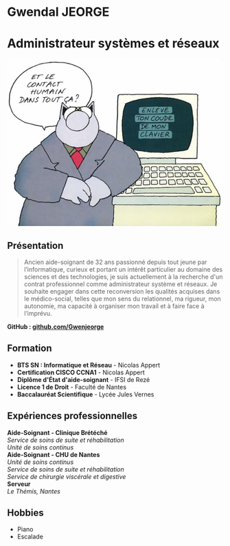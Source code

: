 # Gwendal JEORGE

# **Administrateur systèmes et réseaux**

![Photo](./lechat.jpg)

## **Présentation**

>Ancien aide-soignant de 32 ans passionné depuis tout jeune par l’informatique, curieux et portant un intérêt particulier au domaine des sciences et des technologies, je suis actuellement à la recherche d'un contrat professionnel comme administrateur système et réseaux. Je souhaite engager dans cette reconversion les qualités acquises dans le médico-social, telles que mon sens du relationnel, ma rigueur, mon autonomie, ma capacité à organiser mon travail et à faire face à l’imprévu.  

**GitHub : [github.com/Gwenjeorge](https://github.com/Gwenjeorge)**

## **Formation**

-  **BTS SN : Informatique et Réseau** - Nicolas Appert
-  **Certification CISCO CCNA1** - Nicolas Appert
-  **Diplôme d'État d'aide-soignant** - IFSI de Rezé
-  **Licence 1 de Droit** - Faculté de Nantes
-  **Baccalauréat Scientifique** - Lycée Jules Vernes

## **Expériences professionnelles**  

**Aide-Soignant - Clinique Brétéché**    
*Service de soins de suite et réhabilitation*    
*Unité de soins continus*   
**Aide-Soignant - CHU de Nantes**    
*Unité de soins continus*  
*Service de soins de suite et réhabilitation*  
*Service de chirurgie viscérale et digestive*  
 **Serveur**  
*Le Thémis, Nantes*  

## **Hobbies**  
- Piano  
- Escalade  
